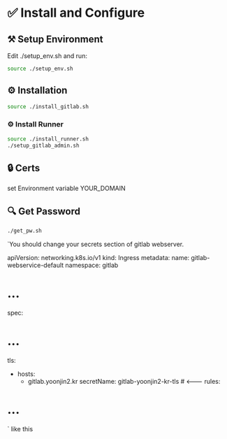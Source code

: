 # ✅ Install and Configure
## ⚒️ Setup Environment
Edit ./setup\_env.sh
and run:
```bash
source ./setup_env.sh
```
## ⚙️ Installation
```bash
source ./install_gitlab.sh
```
### ⚙️ Install Runner
```bash
source ./install_runner.sh
./setup_gitlab_admin.sh
```
## 🔒 Certs 
set Environment variable YOUR\_DOMAIN
## 🔍 Get Password
```bash
./get_pw.sh
```
`You should change your secrets section of gitlab webserver.

apiVersion: networking.k8s.io/v1
kind: Ingress
metadata:
  name: gitlab-webservice-default
  namespace: gitlab
  # ...
spec:
  # ... 
  tls:
  - hosts:
    - gitlab.yoonjin2.kr
    secretName: gitlab-yoonjin2-kr-tls # <--- 
  rules:
  # ...

`
like this
